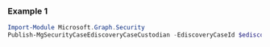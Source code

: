 ### Example 1
```powershell
Import-Module Microsoft.Graph.Security
Publish-MgSecurityCaseEdiscoveryCaseCustodian -EdiscoveryCaseId $ediscoveryCaseId -EdiscoveryCustodianId $ediscoveryCustodianId
```
